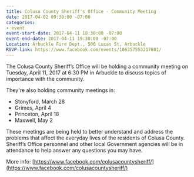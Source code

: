 ```yaml
---
title: Colusa County Sheriff's Office - Community Meeting
date: 2017-04-02 09:30:00 -07:00
categories:
- event
event-start-date: 2017-04-11 18:30:00 -07:00
event-end-date: 2017-04-11 19:30:00 -07:00
Location: Arbuckle Fire Dept., 506 Lucas St, Arbuckle
RSVP-link: https://www.facebook.com/events/106357553217801/
---
```


The Colusa County Sheriff’s Office will be holding a community meeting on Tuesday, April 11, 2017 at 6:30 PM in Arbuckle to discuss topics of importance with the community.

They're also holding community meetings in: 
* Stonyford, March 28
* Grimes, April 4
* Princeton, April 18
* Maxwell, May 2

These meetings are being held to better understand and address the problems that affect the everyday lives of the residents of Colusa County. Sheriff’s Office personnel and other local Government agencies will be in attendance to help answer any questions you may have. 

More info: [https://www.facebook.com/colusacountysheriff/](https://www.facebook.com/colusacountysheriff/)